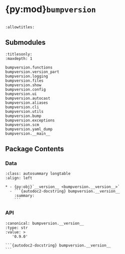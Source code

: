 # {py:mod}`bumpversion`

```{py:module} bumpversion
```

```{autodoc2-docstring} bumpversion
:allowtitles:
```

## Submodules

```{toctree}
:titlesonly:
:maxdepth: 1

bumpversion.functions
bumpversion.version_part
bumpversion.logging
bumpversion.files
bumpversion.show
bumpversion.config
bumpversion.ui
bumpversion.autocast
bumpversion.aliases
bumpversion.cli
bumpversion.utils
bumpversion.bump
bumpversion.exceptions
bumpversion.scm
bumpversion.yaml_dump
bumpversion.__main__
```

## Package Contents

### Data

````{list-table}
:class: autosummary longtable
:align: left

* - {py:obj}`__version__ <bumpversion.__version__>`
  - ```{autodoc2-docstring} bumpversion.__version__
    :summary:
    ```
````

### API

````{py:data} __version__
:canonical: bumpversion.__version__
:type: str
:value: >
   '0.9.0'

```{autodoc2-docstring} bumpversion.__version__
```

````
